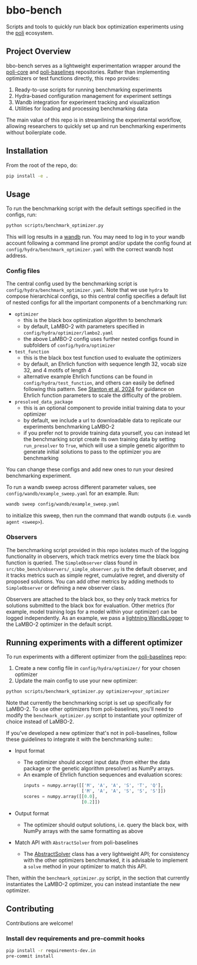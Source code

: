 # bbo-bench
Scripts and tools to quickly run black box optimization experiments using the [poli](https://machinelearninglifescience.github.io/poli-docs/index.html) ecosystem.

## Project Overview
bbo-bench serves as a lightweight experimentation wrapper around the [poli-core](https://github.com/MachineLearningLifeScience/poli.git) and [poli-baselines](https://github.com/MachineLearningLifeScience/poli-baselines.git) repositories. Rather than implementing optimizers or test functions directly, this repo provides:

1. Ready-to-use scripts for running benchmarking experiments
2. Hydra-based configuration management for experiment settings
3. Wandb integration for experiment tracking and visualization
4. Utilities for loading and processing benchmarking data

The main value of this repo is in streamlining the experimental workflow, allowing researchers to quickly set up and run benchmarking experiments without boilerplate code.

## Installation

From the root of the repo, do:
```bash
pip install -e .
```
## Usage

To run the benchmarking script with the default settings specified in the configs, run:
```bash
python scripts/benchmark_optimizer.py
```
This will log results in a [wandb](https://wandb.ai/site) run. You may need to log in to your wandb account following a command line prompt and/or update the config found at `config/hydra/benchmark_optimizer.yaml` with the correct wandb host address.

### Config files

The central config used by the benchmarking script is `config/hydra/benchmark_optimizer.yaml`. Note that we use `hydra` to compose hierarchical configs, so this central config specifies a default list of nested configs for all the important components of a benchmarking run:
- `optimizer`
    - this is the black box optimization algorithm to benchmark
    - by default, LaMBO-2 with parameters specified in `config/hydra/optimizer/lambo2.yaml`
    - the above LaMBO-2 config uses further nested configs found in subfolders of `config/hydra/optimizer`
- `test_function`
    - this is the black box test function used to evaluate the optimizers
    - by default, an Ehrlich function with sequence length 32, vocab size 32, and 4 motifs of length 4
    - alternative example Ehrlich functions can be found in `config/hydra/test_function`, and others can easily be defined following this pattern. See [Stanton et al. 2024](https://arxiv.org/abs/2407.00236) for guidance on Ehrlich function parameters to scale the difficulty of the problem.
- `presolved_data_package`
    - this is an optional component to provide initial training data to your optimizer
    - by default, we include a url to downloadable data to replicate our experiments benchmarking LaMBO-2
    - if you prefer not to provide training data yourself, you can instead let the benchmarking script create its own training data by setting `run_presolver` to `True`, which will use a simple genetic algorithm to generate initial solutions to pass to the optimizer you are benchmarking

You can change these configs and add new ones to run your desired benchmarking experiment.

To run a wandb sweep across different parameter values, see `config/wandb/example_sweep.yaml` for an example. Run:
```bash
wandb sweep config/wandb/example_sweep.yaml
```
to initialize this sweep, then run the command that wandb outputs (i.e. `wandb agent <sweep>`).

### Observers
The benchmarking script provided in this repo isolates much of the logging functionality in observers, which track metrics every time the black box function is queried.
The `SimpleObserver` class found in `src/bbo_bench/observers/_simple_observer.py` is the default observer, and it tracks metrics such as simple regret, cumulative regret, and diversity of proposed solutions. You can add other metrics by adding methods to `SimpleObserver` or defining a new observer class.

Observers are attached to the black box, so they only track metrics for solutions submitted to the black box for evaluation. Other metrics (for example, model training logs for a model within your optimizer) can be logged independently. As an example, we pass a [lightning WandbLogger](https://lightning.ai/docs/pytorch/stable/api/lightning.pytorch.loggers.wandb.html) to the LaMBO-2 optimizer in the default script.

## Running experiments with a different optimizer
To run experiments with a different optimizer from the [poli-baselines](https://github.com/MachineLearningLifeScience/poli-baselines.git) repo:

1. Create a new config file in `config/hydra/optimizer/` for your chosen optimizer
2. Update the main config to use your new optimizer:
```bash
python scripts/benchmark_optimizer.py optimizer=your_optimizer
```

Note that currently the benchmarking script is set up specifically for LaMBO-2. To use other optimizers from poli-baselines, you'll need to modify the `benchmark_optimizer.py` script to instantiate your optimizer of choice instead of LaMBO-2.

If you've developed a new optimizer that's not in poli-baselines, follow these guidelines to integrate it with the benchmarking suite::
- Input format
    - The optimizer should accept input data (from either the data package or the genetic algorithm presolver) as NumPy arrays.
    - An example of Ehrlich function sequences and evaluation scores:
        ```python
        inputs = numpy.array([['M', 'A', 'A', 'S', 'T', 'Q'],
                              ['M', 'A', 'A', 'S', 'S', 'S']])
        scores = numpy.array([[0.0],
                              [0.2]])
        ```
- Output format
    - The optimizer should output solutions, i.e. query the black box, with NumPy arrays with the same formatting as above

- Match API with `AbstractSolver` from poli-baselines
    - The [AbstractSolver](https://github.com/MachineLearningLifeScience/poli-baselines/blob/main/src/poli_baselines/core/abstract_solver.py) class has a very lightweight API; for consistency with the other optimizers benchmarked, it is advisable to implement a `solve` method in your optimizer to match this API.

Then, within the `benchmark_optimizer.py` script, in the section that currently instantiates the LaMBO-2 optimizer, you can instead instantiate the new optimizer.

## Contributing

Contributions are welcome!

### Install dev requirements and pre-commit hooks

```bash
pip install -r requirements-dev.in
pre-commit install
```
